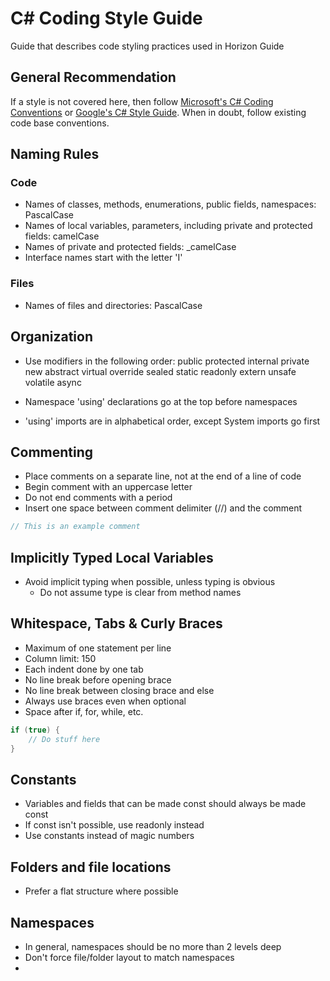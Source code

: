 # C# Coding Style Guide

Guide that describes code styling practices used in Horizon Guide

## General Recommendation

If a style is not covered here, then follow [Microsoft's C# Coding Conventions](https://docs.microsoft.com/en-us/dotnet/csharp/fundamentals/coding-style/coding-conventions) or [Google's C# Style Guide](https://google.github.io/styleguide/csharp-style.html). When in doubt, follow existing code base conventions.

## Naming Rules

### Code

- Names of classes, methods, enumerations, public fields, namespaces: PascalCase
- Names of local variables, parameters, including private and protected fields: camelCase
- Names of private and protected fields: _camelCase
- Interface names start with the letter 'I'

### Files

- Names of files and directories: PascalCase

## Organization

- Use modifiers in the following order: public protected internal private new abstract virtual override sealed static readonly extern unsafe volatile async

- Namespace 'using' declarations go at the top before namespaces

- 'using' imports are in alphabetical order, except System imports go first

## Commenting

- Place comments on a separate line, not at the end of a line of code
- Begin comment with an uppercase letter
- Do not end comments with a period
- Insert one space between comment delimiter (//) and the comment

```c#
// This is an example comment
```

## Implicitly Typed Local Variables

- Avoid implicit typing when possible, unless typing is obvious
  - Do not assume type is clear from method names

## Whitespace, Tabs & Curly Braces

- Maximum of one statement per line
- Column limit: 150
- Each indent done by one tab
- No line break before opening brace
- No line break between closing brace and else
- Always use braces even when optional
- Space after if, for, while, etc.

```c#
if (true) {
    // Do stuff here
}
```

## Constants

- Variables and fields that can be made const should always be made const
- If const isn't possible, use readonly instead
- Use constants instead of magic numbers

## Folders and file locations

- Prefer a flat structure where possible

## Namespaces

- In general, namespaces should be no more than 2 levels deep
- Don't force file/folder layout to match namespaces
- 